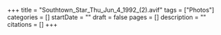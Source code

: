 +++
title = "Southtown_Star_Thu_Jun_4_1992_(2).avif"
tags = ["Photos"]
categories = []
startDate = ""
draft = false
pages = []
description = ""
citations = []
+++
